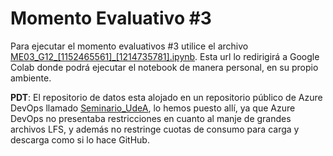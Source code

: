 # Momento Evaluativo #3

Para ejecutar el momento evaluativos #3 utilice el archivo [ME03_G12_[1152465561]_[1214735781].ipynb](https://colab.research.google.com/github/Pipe1017/Proyecto-Seminario/blob/main/ME03_G12_[1152465561]_[1214735781].ipynb). Esta url lo redirigirá a Google Colab donde podrá ejecutar el notebook de manera personal, en su propio ambiente.

**PDT**: El repositorio de datos esta alojado en un repositorio público de Azure DevOps llamado [Seminario_UdeA](https://dev.azure.com/DevOpsPractices2022/_git/Seminario_UdeA), lo hemos puesto allí, ya que Azure DevOps no presentaba restricciones en cuanto al manje de grandes archivos LFS, y además no restringe cuotas de consumo para carga y descarga como si lo hace GitHub.

